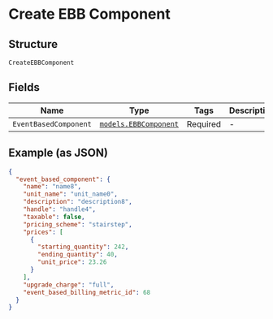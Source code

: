 
# Create EBB Component

## Structure

`CreateEBBComponent`

## Fields

| Name | Type | Tags | Description |
|  --- | --- | --- | --- |
| `EventBasedComponent` | [`models.EBBComponent`](../../doc/models/ebb-component.md) | Required | - |

## Example (as JSON)

```json
{
  "event_based_component": {
    "name": "name8",
    "unit_name": "unit_name0",
    "description": "description8",
    "handle": "handle4",
    "taxable": false,
    "pricing_scheme": "stairstep",
    "prices": [
      {
        "starting_quantity": 242,
        "ending_quantity": 40,
        "unit_price": 23.26
      }
    ],
    "upgrade_charge": "full",
    "event_based_billing_metric_id": 68
  }
}
```

